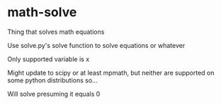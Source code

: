 # math-solve

Thing that solves math equations

Use solve.py's solve function to solve equations or whatever

Only supported variable is x

Might update to scipy or at least mpmath, but neither are supported on some python distributions so...

Will solve presuming it equals 0
